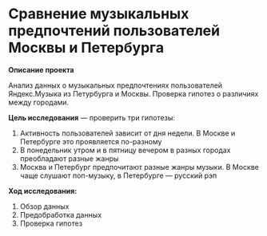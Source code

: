 # Сравнение музыкальных предпочтений пользователей Москвы и Петербурга

**Описание проекта**
    
Анализ данных о музыкальных предпочтениях пользователей Яндекс.Музыка из Петурбурга и Москвы. Проверка гипотез о различиях между городами.

**Цель исследования** — проверить три гипотезы:
1. Активность пользователей зависит от дня недели. В Москве и Петербурге это проявляется по-разному
2. В понедельник утром и в пятницу вечером в разных городах преобладают разные жанры
3. Москва и Петербург предпочитают разные жанры музыки. В Москве чаще слушают поп-музыку, в Петербурге — русский рэп

**Ход исследования:**

1. Обзор данных
2. Предобработка данных
3. Проверка гипотез

